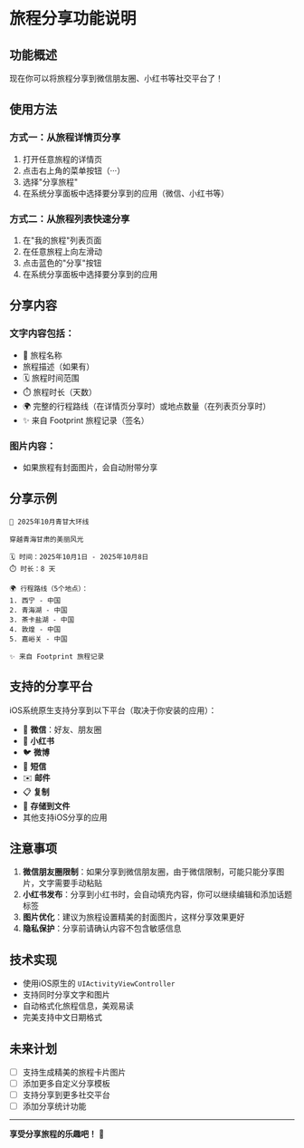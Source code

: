 # 旅程分享功能说明

## 功能概述

现在你可以将旅程分享到微信朋友圈、小红书等社交平台了！

## 使用方法

### 方式一：从旅程详情页分享

1. 打开任意旅程的详情页
2. 点击右上角的菜单按钮（···）
3. 选择"分享旅程"
4. 在系统分享面板中选择要分享到的应用（微信、小红书等）

### 方式二：从旅程列表快速分享

1. 在"我的旅程"列表页面
2. 在任意旅程上向左滑动
3. 点击蓝色的"分享"按钮
4. 在系统分享面板中选择要分享到的应用

## 分享内容

### 文字内容包括：

- 📍 旅程名称
- 旅程描述（如果有）
- 🗓️ 旅程时间范围
- ⏱️ 旅程时长（天数）
- 🌍 完整的行程路线（在详情页分享时）或地点数量（在列表页分享时）
- ✨ 来自 Footprint 旅程记录（签名）

### 图片内容：

- 如果旅程有封面图片，会自动附带分享

## 分享示例

```
📍 2025年10月青甘大环线

穿越青海甘肃的美丽风光

🗓️ 时间：2025年10月1日 - 2025年10月8日
⏱️ 时长：8 天

🌍 行程路线（5个地点）：
1. 西宁 - 中国
2. 青海湖 - 中国
3. 茶卡盐湖 - 中国
4. 敦煌 - 中国
5. 嘉峪关 - 中国

✨ 来自 Footprint 旅程记录
```

## 支持的分享平台

iOS系统原生支持分享到以下平台（取决于你安装的应用）：

- 📱 **微信**：好友、朋友圈
- 📸 **小红书**
- 🐦 **微博**
- 💬 **短信**
- ✉️ **邮件**
- 📋 **复制**
- 💾 **存储到文件**
- 其他支持iOS分享的应用

## 注意事项

1. **微信朋友圈限制**：如果分享到微信朋友圈，由于微信限制，可能只能分享图片，文字需要手动粘贴
2. **小红书发布**：分享到小红书时，会自动填充内容，你可以继续编辑和添加话题标签
3. **图片优化**：建议为旅程设置精美的封面图片，这样分享效果更好
4. **隐私保护**：分享前请确认内容不包含敏感信息

## 技术实现

- 使用iOS原生的 `UIActivityViewController`
- 支持同时分享文字和图片
- 自动格式化旅程信息，美观易读
- 完美支持中文日期格式

## 未来计划

- [ ] 支持生成精美的旅程卡片图片
- [ ] 添加更多自定义分享模板
- [ ] 支持分享到更多社交平台
- [ ] 添加分享统计功能

---

**享受分享旅程的乐趣吧！** 🎉

